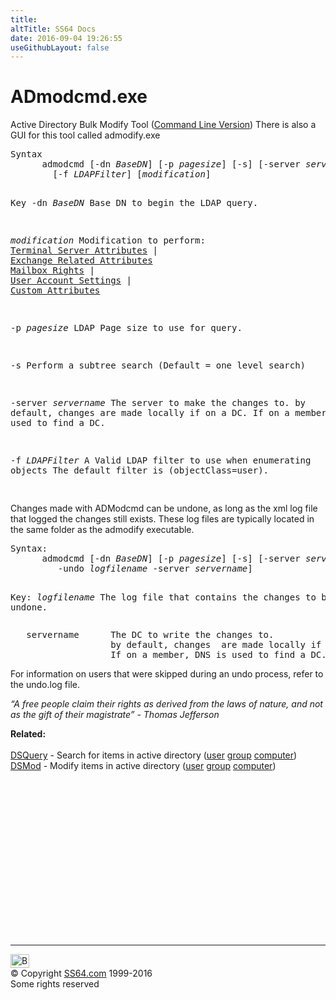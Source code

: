 ```yaml
---
title:
altTitle: SS64 Docs
date: 2016-09-04 19:26:55
useGithubLayout: false
---
```

<!-- #BeginLibraryItem "/Library/head_nt.lbi" --><!-- #EndLibraryItem --><h1>ADmodcmd.exe</h1> 
<p>Active Directory Bulk Modify Tool (<a href="http://blogs.technet.com/b/exchange/archive/2004/08/04/208045.aspx">Command Line Version</a>) There is also a GUI for this tool called admodify.exe</p>
<pre>Syntax
      admodcmd [-dn <i>BaseDN</i>] [-p <i>pagesize</i>] [-s] [-server <i>servername</i>]
        [-f <i>LDAPFilter</i>] [<i>modification</i>]

Key
   -dn <i>BaseDN</i>      Base DN to begin the LDAP query.

   <i>modification</i>    Modification to perform:
                   <a href="admodcmd-ts.html">Terminal Server Attributes</a> | <a href="admodcmd-ex.html">Exchange Related Attributes</a>
                   <a href="admodcmd-mail.html">Mailbox Rights</a> | <a href="admodcmd-user.html">User Account Settings</a> | <a href="admodcmd-custom.html">Custom Attributes</a>                  

   -p <i>pagesize</i>     LDAP Page size to use for query.

   -s              Perform a subtree search 
                   (Default = one level search)

   -server <i>servername
                   </i>The server to make the changes to.
                   by default, changes  are made locally if on a DC.
                   If on a member, DNS is used to find a DC.

   -f <i>LDAPFilter</i>   A Valid LDAP filter to use when enumerating objects
                   The default filter is (objectClass=user).   
</pre>
<p> Changes made with ADModcmd can be undone, as long as the xml log file that
logged the changes still exists. These log files are typically located in
the same folder as the admodify executable.</p>
<pre>Syntax:
      admodcmd [-dn <i>BaseDN</i>] [-p <i>pagesize</i>] [-s] [-server <i>servername</i>]
         -undo <i>logfilename</i> -server <i>servername</i>]

Key: 
   <i>logfilename</i>     The log file that contains the changes to be undone.</pre>
<pre>   servername      The DC to write the changes to.
                   by default, changes  are made locally if on a DC.
                   If on a member, DNS is used to find a DC.</pre>
<p>For information on users that were skipped during an undo process, refer
to the undo.log file.</p>
<p class="quote"><i>“A free people claim their rights as derived from the laws of nature, and not as the gift of their magistrate” - Thomas Jefferson</i></p>
<p><b>Related:</b><br>
<br>
<a href="dsquery.html">DSQuery</a> - Search for items in active directory (<a href="dsquery-user.html">user</a> <a href="dsquery-group.html">group</a> <a href="dsquery-computer.html">computer</a>)<br> 
<a href="dsmod.html">DSMod</a> - Modify items in active directory (<a href="dsmod-user.html">user</a> <a href="dsmod-group.html">group</a> <a href="dsmod-computer.html">computer</a>)</p><!-- #BeginLibraryItem "/Library/foot_nt.lbi" --><p>
<!-- windows300 -->
<ins class="adsbygoogle" style="display:inline-block;width:300px;height:250px" data-ad-client="ca-pub-6140977852749469" data-ad-slot="7649547908"></ins>
<script>
(adsbygoogle = window.adsbygoogle || []).push({});
</script></p>
<hr>
<div id="bl" class="footer"><a href="admodcmd.html#"><img src="../images/top.png" width="30" height="22" alt="Back to the Top"></a></div>
<div id="br" class="footer, tagline">© Copyright <a href="../index.html">SS64.com</a> 1999-2016<br>
Some rights reserved</div><!-- #EndLibraryItem -->

